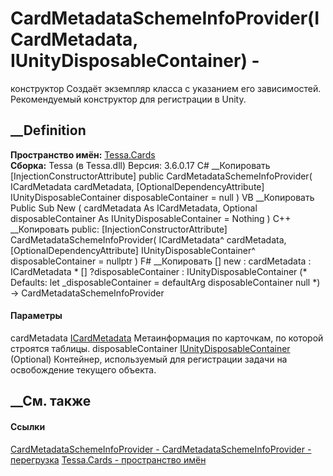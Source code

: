 # CardMetadataSchemeInfoProvider(ICardMetadata, IUnityDisposableContainer) -
конструктор
Создаёт экземпляр класса с указанием его зависимостей. Рекомендуемый
конструктор для регистрации в Unity.
## __Definition
 **Пространство имён:** [Tessa.Cards](N_Tessa_Cards.htm)  
 **Сборка:** Tessa (в Tessa.dll) Версия: 3.6.0.17
C# __Копировать
    [InjectionConstructorAttribute]
    public CardMetadataSchemeInfoProvider(
    	ICardMetadata cardMetadata,
    	[OptionalDependencyAttribute] IUnityDisposableContainer disposableContainer = null
    )
VB __Копировать
    <InjectionConstructorAttribute>
    Public Sub New ( 
    	cardMetadata As ICardMetadata,
    	<OptionalDependencyAttribute> Optional disposableContainer As IUnityDisposableContainer = Nothing
    )
C++ __Копировать
     public:
    [InjectionConstructorAttribute]
    CardMetadataSchemeInfoProvider(
    	ICardMetadata^ cardMetadata, 
    	[OptionalDependencyAttribute] IUnityDisposableContainer^ disposableContainer = nullptr
    )
F# __Копировать
     [<InjectionConstructorAttribute>]
    new : 
            cardMetadata : ICardMetadata * 
            [<OptionalDependencyAttribute>] ?disposableContainer : IUnityDisposableContainer 
    (* Defaults:
            let _disposableContainer = defaultArg disposableContainer null
    *)
    -> CardMetadataSchemeInfoProvider
#### Параметры
cardMetadata [ICardMetadata](T_Tessa_Cards_ICardMetadata.htm)
    Метаинформация по карточкам, по которой строятся таблицы.
disposableContainer
[IUnityDisposableContainer](T_Tessa_Platform_IUnityDisposableContainer.htm)
(Optional)
    Контейнер, используемый для регистрации задачи на освобождение текущего объекта.
##  __См. также
#### Ссылки
[CardMetadataSchemeInfoProvider -
](T_Tessa_Cards_CardMetadataSchemeInfoProvider.htm)
[CardMetadataSchemeInfoProvider -
перегрузка](Overload_Tessa_Cards_CardMetadataSchemeInfoProvider__ctor.htm)
[Tessa.Cards - пространство имён](N_Tessa_Cards.htm)
